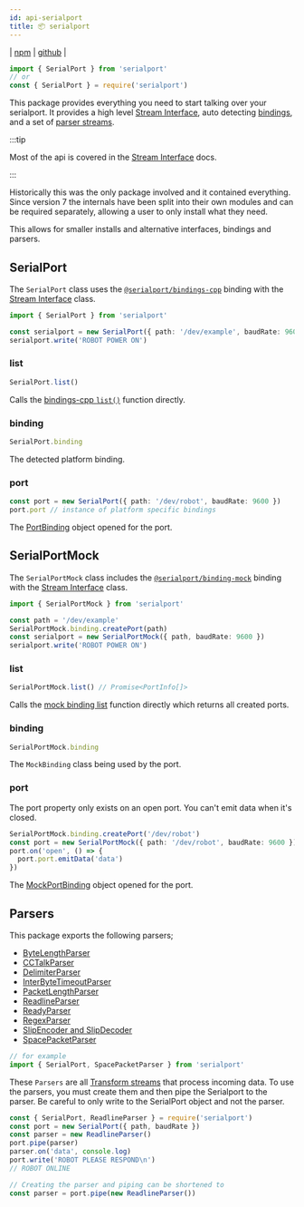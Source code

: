 ```yaml
---
id: api-serialport
title: 📦 serialport
---
```

| [npm](https://www.npmjs.com/package/serialport) | [github](https://github.com/serialport/node-serialport/tree/master/packages/serialport) |

```ts
import { SerialPort } from 'serialport'
// or
const { SerialPort } = require('serialport')
```

This package provides everything you need to start talking over your serialport. It provides a high level [Stream Interface](api-stream), auto detecting [bindings](api-bindings-cpp), and a set of [parser streams](#serialportparsers).

:::tip

Most of the api is covered in the [Stream Interface](api-stream) docs.

:::

Historically this was the only package involved and it contained everything. Since version 7 the internals have been split into their own modules and can be required separately, allowing a user to only install what they need.

This allows for smaller installs and alternative interfaces, bindings and parsers.

## SerialPort

The `SerialPort` class uses the [`@serialport/bindings-cpp`](api-bindings-cpp) binding with the [Stream Interface](api-stream) class.

```ts
import { SerialPort } from 'serialport'

const serialport = new SerialPort({ path: '/dev/example', baudRate: 9600 })
serialport.write('ROBOT POWER ON')
```

### list

```ts
SerialPort.list()
```

Calls the [bindings-cpp `list()`](api-bindings-cpp#list) function directly.

### binding

```ts
SerialPort.binding
```

The detected platform binding.

### port

```ts
const port = new SerialPort({ path: '/dev/robot', baudRate: 9600 })
port.port // instance of platform specific bindings
```

The [PortBinding](api-bindings-cpp#bindingport) object opened for the port.


## SerialPortMock

The `SerialPortMock` class includes the [`@serialport/binding-mock`](api-binding-mock) binding with the [Stream Interface](api-stream) class.

```ts
import { SerialPortMock } from 'serialport'

const path = '/dev/example'
SerialPortMock.binding.createPort(path)
const serialport = new SerialPortMock({ path, baudRate: 9600 })
serialport.write('ROBOT POWER ON')
```

### list

```ts
SerialPortMock.list() // Promise<PortInfo[]>
```

Calls the [mock binding list](api-binding-mock#list) function directly which returns all created ports.

### binding

```ts
SerialPortMock.binding
```

The `MockBinding` class being used by the port.

### port

The port property only exists on an open port. You can't emit data when it's closed.

```ts
SerialPortMock.binding.createPort('/dev/robot')
const port = new SerialPortMock({ path: '/dev/robot', baudRate: 9600 })
port.on('open', () => {
  port.port.emitData('data')
})
```

The [MockPortBinding](api-binding-mock#mockportbinding) object opened for the port.

## Parsers

This package exports the following parsers;

- [ByteLengthParser](api-parser-byte-length)
- [CCTalkParser](api-parser-cctalk)
- [DelimiterParser](api-parser-delimiter)
- [InterByteTimeoutParser](api-parser-inter-byte-timeout)
- [PacketLengthParser](api-parser-packet-length)
- [ReadlineParser](api-parser-readline)
- [ReadyParser](api-parser-ready)
- [RegexParser](api-parser-regex)
- [SlipEncoder and SlipDecoder](api-parser-slip-encoder)
- [SpacePacketParser](api-parser-spacepacket)

```ts
// for example
import { SerialPort, SpacePacketParser } from 'serialport'
```

These `Parsers` are all [Transform streams](https://nodejs.org/api/stream.html#stream_class_stream_transform) that process incoming data. To use the parsers, you must create them and then pipe the Serialport to the parser. Be careful to only write to the SerialPort object and not the parser.

```ts
const { SerialPort, ReadlineParser } = require('serialport')
const port = new SerialPort({ path, baudRate })
const parser = new ReadlineParser()
port.pipe(parser)
parser.on('data', console.log)
port.write('ROBOT PLEASE RESPOND\n')
// ROBOT ONLINE

// Creating the parser and piping can be shortened to
const parser = port.pipe(new ReadlineParser())
```
